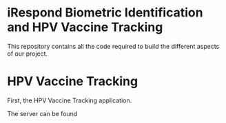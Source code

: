iRespond Biometric Identification and HPV Vaccine Tracking
==========================================================

This repository contains all the code required to build the different aspects of our project.

HPV Vaccine Tracking
====================

First, the HPV Vaccine Tracking application.

The server can be found 
